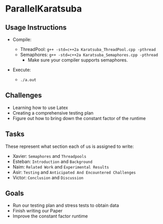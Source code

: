 # ParallelKaratsuba

## Usage Instructions

- Compile:
  - ThreadPool: `g++ -std=c++2a Karatsuba_ThreadPool.cpp -pthread`
  - Semaphores: `g++ -std=c++2a Karatsuba_Semaphores.cpp -pthread`
    - Make sure your compiler supports semaphores.

- Execute:
  - `./a.out`

## Challenges
- Learning how to use Latex
- Creating a comprehensive testing plan
- Figure out how to bring down the constant factor of the runtime

## Tasks
These represent what section each of us is assigned to write:
- Xavier: `Semaphores` and `Threadpools`
- Esteban: `Introduction` and `Background`
- Naim: `Related Work` and `Experimental Results`
- Asir: `Testing` and `Anticipated And Encountered Challenges`
- Victor: `Conclusion` and `Discussion`

## Goals
- Run our testing plan and stress tests to obtain data
- Finish writing our Paper
- Improve the constant factor runtime


